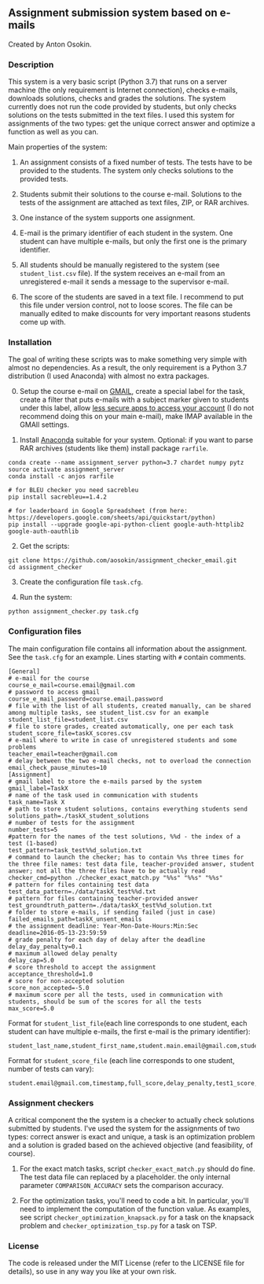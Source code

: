 ## Assignment submission system based on e-mails

Created by Anton Osokin.


### Description

This system is a very basic script (Python 3.7) that runs on a server machine (the only requirement is Internet connection), checks e-mails, downloads solutions, checks and grades the solutions. The system currently does not run the code provided by students, but only checks solutions on the tests submitted in the text files.
I used this system for assignments of the two types: get the unique correct answer and optimize a function as well as you can.

Main properties of the system:

1. An assignment consists of a fixed number of tests. The tests have to be provided to the students. The system only checks solutions to the provided tests.

2. Students submit their solutions to the course e-mail. Solutions to the tests of the assignment are attached as text files, ZIP, or RAR archives.

3. One instance of the system supports one assignment.

4. E-mail is the primary identifier of each student in the system. One student can have multiple e-mails, but only the first one is the primary identifier.

5. All students should be manually registered to the system (see `student_list.csv` file). If the system receives an e-mail from an unregistered e-mail it sends a message to the supervisor e-mail.

6. The score of the students are saved in a text file. I recommend to put this file under version control, not to loose scores. The file can be manually edited to make discounts for very important reasons students come up with.


### Installation

The goal of writing these scripts was to make something very simple with almost no dependencies. As a result, the only requirement is a Python 3.7 distribution (I used Anaconda) with almost no extra packages.

0. Setup the course e-mail on [GMAIL](https://gmail.com), create a special label for the task, create a filter that puts e-mails with a subject marker given to students under this label, allow [less secure apps to access your account](https://support.google.com/accounts/answer/6010255?hl=en) (I do not recommend doing this on your main e-mail), make IMAP available in the GMAIl settings.

1. Install [Anaconda](https://www.continuum.io/downloads) suitable for your system. Optional: if you want to parse RAR archives (students like them) install package `rarfile`.
  ```Shell
  conda create --name assignment_server python=3.7 chardet numpy pytz
  source activate assignment_server
  conda install -c anjos rarfile

  # for BLEU checker you need sacrebleu
  pip install sacrebleu==1.4.2

  # for leaderboard in Google Spreadsheet (from here: https://developers.google.com/sheets/api/quickstart/python)
  pip install --upgrade google-api-python-client google-auth-httplib2 google-auth-oauthlib
  ```

2. Get the scripts:  
  ```Shell
  git clone https://github.com/aosokin/assignment_checker_email.git
  cd assignment_checker
  ```

3. Create the configuration file `task.cfg`.

4. Run the system:
  ```Shell
  python assignment_checker.py task.cfg
  ```

### Configuration files

The main configuration file contains all information about the assignment. See the `task.cfg` for an example. Lines starting with `#` contain comments.

```
[General]
# e-mail for the course
course_e_mail=course.email@gmail.com
# password to access gmail
course_e_mail_password=course.email.password
# file with the list of all students, created manually, can be shared among multiple tasks, see student_list.csv for an example
student_list_file=student_list.csv
# file to store grades, created automatically, one per each task
student_score_file=taskX_scores.csv
# e-mail where to write in case of unregistered students and some problems
teacher_email=teacher@gmail.com
# delay between the two e-mail checks, not to overload the connection
email_check_pause_minutes=10
[Assignment]
# gmail label to store the e-mails parsed by the system
gmail_label=TaskX 
# name of the task used in communication with students
task_name=Task X 
# path to store student solutions, contains everything students send
solutions_path=./taskX_student_solutions
# number of tests for the assignment
number_tests=5
#pattern for the names of the test solutions, %%d - the index of a test (1-based)
test_pattern=task_test%%d_solution.txt
# command to launch the checker; has to contain %%s three times for the three file names: test data file, teacher-provided answer, student answer; not all the three files have to be actually read
checker_cmd=python ./checker_exact_match.py "%%s" "%%s" "%%s"
# pattern for files containing test data
test_data_pattern=./data/taskX_test%%d.txt
# pattern for files containing teacher-provided answer
test_groundtruth_pattern=./data/taskX_test%%d_solution.txt
# folder to store e-mails, if sending failed (just in case)
failed_emails_path=taskX_unsent_emails
# the assignment deadline: Year-Mon-Date-Hours:Min:Sec
deadline=2016-05-13-23:59:59
# grade penalty for each day of delay after the deadline
delay_day_penalty=0.1
# maximum allowed delay penalty
delay_cap=5.0
# score threshold to accept the assignment
acceptance_threshold=1.0
# score for non-accepted solution
score_non_accepted=-5.0
# maximum score per all the tests, used in communication with students, should be sum of the scores for all the tests
max_score=5.0
```

Format for `student_list_file`(each line corresponds to one student, each student can have multiple e-mails, the first e-mail is the primary identifier): 
```
student_last_name,student_first_name,student.main.email@gmail.com,student.email2@gmail.com,student.email3@gmail.com,...
```

Format for `student_score_file` (each line corresponds to one student, number of tests can vary): 
```
student.email@gmail.com,timestamp,full_score,delay_penalty,test1_score,test2_score,test3_score,test4_score,test5_score,test6_score,...
```

### Assignment checkers

A critical component the the system is a checker to actually check solutions submitted by students.
I've used the system for the assignments of two types: correct answer is exact and unique, a task is an optimization problem and a solution is graded based on the achieved objective (and feasibility, of course).

1. For the exact match tasks, script `checker_exact_match.py` should do fine. The test data file can replaced by a placeholder. the only internal parameter `COMPARISON_ACCURACY` sets the comparison accuracy.

2. For the optimization tasks, you'll need to code a bit. In particular, you'll need to implement the computation of the function value. As examples, see script `checker_optimization_knapsack.py` for a task on the knapsack problem and `checker_optimization_tsp.py` for a task on TSP.


### License

The code is released under the MIT License (refer to the LICENSE file for details), so use in any way you like at your own risk.
